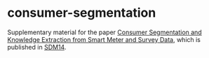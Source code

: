 consumer-segmentation
=====================

Supplementary material for the paper [Consumer Segmentation and Knowledge Extraction from Smart Meter and Survey Data](http://infoscience.epfl.ch/record/196276?ln=en), which is published in [SDM14](http://www.siam.org/meetings/sdm14/).
